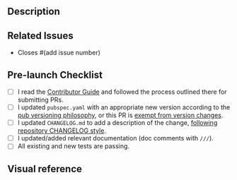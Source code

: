 ## Description

<!--- Describe your changes in detail -->

## Related Issues

- Closes #(add issue number)

## Pre-launch Checklist

- [ ] I read the [Contributor Guide] and followed the process outlined there for submitting PRs.
- [ ] I updated `pubspec.yaml` with an appropriate new version according to the [pub versioning philosophy], or this PR is [exempt from version changes].
- [ ] I updated `CHANGELOG.md` to add a description of the change, [following repository CHANGELOG style].
- [ ] I updated/added relevant documentation (doc comments with `///`).
- [ ] All existing and new tests are passing.

<!-- Links -->
[Contributor Guide]: https://github.com/ricardodalarme/flutter_card_swiper/blob/main/CONTRIBUTING.md
[pub versioning philosophy]: https://dart.dev/tools/pub/versioning
[exempt from version changes]: https://github.com/ricardodalarme/flutter_card_swiper/blob/chore/add-a-contributing-guide/CONTRIBUTING.md#version
[following repository CHANGELOG style]:https://github.com/ricardodalarme/flutter_card_swiper/blob/chore/add-a-contributing-guide/CONTRIBUTING.md#changelog

## Visual reference

<!--- Please include screenshots, gifs or recordings  -->
<!--- For example: if this is a bug fix, provide before and after screenshots -->
